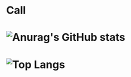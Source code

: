 # Call

# ![Anurag's GitHub stats](https://github-readme-stats.vercel.app/api?username=Call132&show_icons=true&theme=transparent)
# ![Top Langs](https://github-readme-stats.vercel.app/api/top-langs/?username=Call132&hide_progress=true)
